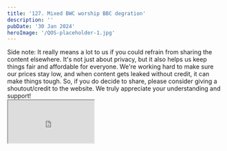 ```yaml
---
title: '127. Mixed BWC worship BBC degration'
description: ''
pubDate: '30 Jan 2024'
heroImage: '/QOS-placeholder-1.jpg'
---
```

<div class="video_paragraph_header"> Side note: It really means a lot to us if you could refrain from sharing the content elsewhere. It's not just about privacy, but it also helps us keep things fair and affordable for everyone. We're working hard to make sure our prices stay low, and when content gets leaked without credit, it can make things tough. So, if you do decide to share, please consider giving a shoutout/credit to the website. We truly appreciate your understanding and support!</div>

<iframe src="https://drive.google.com/file/d/1uaDRJmEe0SUea0zWqg3FAnEgShNbLZ_b/preview" width="200" height="100" allow="autoplay" allowfullscreen="allowfullscreen"></iframe>

<br>
<br>
<!---<a class="read_more" href="https://drive.google.com/file/d/1uaDRJmEe0SUea0zWqg3FAnEgShNbLZ_b/view?usp=sharing">Download</a>--->